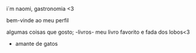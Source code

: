 i´m naomi, gastronomia <3

bem-vinde ao meu perfil

algumas coisas que gosto;
-livros- meu livro favorito e fada dos lobos<3
- amante de gatos


<!--
**pr3ttynaomi/pr3ttynaomi** is a ✨ _special_ ✨ repository because its `README.md` (this file) appears on your GitHub profile.

Here are some ideas to get you started:

- 🔭 I’m currently working on ...
- 🌱 I’m currently learning ...
- 👯 I’m looking to collaborate on ...
- 🤔 I’m looking for help with ...
- 💬 Ask me about ...
- 📫 How to reach me: ...
- 😄 Pronouns: ...
- ⚡ Fun fact: ...
-->
